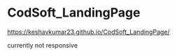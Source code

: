 # CodSoft_LandingPage
https://keshavkumar23.github.io/CodSoft_LandingPage/

currently not responsive
